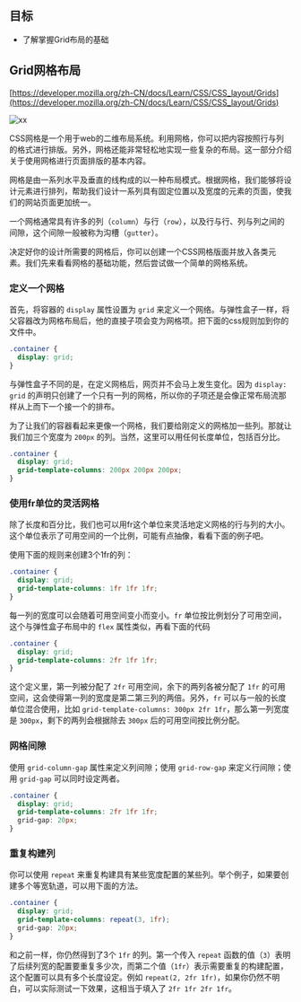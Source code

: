 ## 目标

- 了解掌握Grid布局的基础

## Grid网格布局

[https://developer.mozilla.org/zh-CN/docs/Learn/CSS/CSS_layout/Grids](https://developer.mozilla.org/zh-CN/docs/Learn/CSS/CSS_layout/Grids)

![xx](imgs/grid_terms.png)

CSS网格是一个用于web的二维布局系统。利用网格，你可以把内容按照行与列的格式进行排版。另外，网格还能非常轻松地实现一些复杂的布局。这一部分介绍关于使用网格进行页面排版的基本内容。

网格是由一系列水平及垂直的线构成的以一种布局模式。根据网格，我们能够将设计元素进行排列，帮助我们设计一系列具有固定位置以及宽度的元素的页面，使我们的网站页面更加统一。

一个网格通常具有许多的列（`column`）与行（`row`），以及行与行、列与列之间的间隙，这个间隙一般被称为沟槽（`gutter`）。

决定好你的设计所需要的网格后，你可以创建一个CSS网格版面并放入各类元素。我们先来看看网格的基础功能，然后尝试做一个简单的网格系统。

### 定义一个网格

首先，将容器的 `display` 属性设置为 `grid` 来定义一个网络。与弹性盒子一样，将父容器改为网格布局后，他的直接子项会变为网格项。把下面的css规则加到你的文件中。

```css
.container {
  display: grid;
}
```

与弹性盒子不同的是，在定义网格后，网页并不会马上发生变化。因为 `display: grid` 的声明只创建了一个只有一列的网格，所以你的子项还是会像正常布局流那样从上而下一个接一个的排布。

为了让我们的容器看起来更像一个网格，我们要给刚定义的网格加一些列。那就让我们加三个宽度为 `200px` 的列。当然，这里可以用任何长度单位，包括百分比。

```css
.container {
  display: grid;
  grid-template-columns: 200px 200px 200px;
}
```

### 使用fr单位的灵活网格

除了长度和百分比，我们也可以用fr这个单位来灵活地定义网格的行与列的大小。这个单位表示了可用空间的一个比例，可能有点抽像，看看下面的例子吧。

使用下面的规则来创建3个1fr的列：

```css
.container {
  display: grid;
  grid-template-columns: 1fr 1fr 1fr;
}
```

每一列的宽度可以会随着可用空间变小而变小。`fr` 单位按比例划分了可用空间，这个与弹性盒子布局中的 `flex` 属性类似，再看下面的代码

```css
.container {
  display: grid;
  grid-template-columns: 2fr 1fr 1fr;
}
```

这个定义里，第一列被分配了 `2fr` 可用空间，余下的两列各被分配了 `1fr` 的可用空间，这会使得第一列的宽度是第二第三列的两倍。另外，`fr` 可以与一般的长度单位混合使用，比如 `grid-template-columns: 300px 2fr 1fr`，那么第一列宽度是 `300px`，剩下的两列会根据除去 `300px` 后的可用空间按比例分配。

### 网格间隙

使用 `grid-column-gap` 属性来定义列间隙；使用 `grid-row-gap` 来定义行间隙；使用 `grid-gap` 可以同时设定两者。

```css
.container {
  display: grid;
  grid-template-columns: 2fr 1fr 1fr;
  grid-gap: 20px;
}
```

### 重复构建列

你可以使用 `repeat` 来重复构建具有某些宽度配置的某些列。举个例子，如果要创建多个等宽轨道，可以用下面的方法。

```css
.container {
  display: grid;
  grid-template-columns: repeat(3, 1fr);
  grid-gap: 20px;
}
```

和之前一样，你仍然得到了3个 `1fr` 的列。第一个传入 `repeat` 函数的值（`3`）表明了后续列宽的配置要重复多少次，而第二个值（`1fr`）表示需要重复的构建配置，这个配置可以具有多个长度设定。例如 `repeat(2, 2fr 1fr)`，如果你仍然不明白，可以实际测试一下效果，这相当于填入了 `2fr 1fr 2fr 1fr`。
